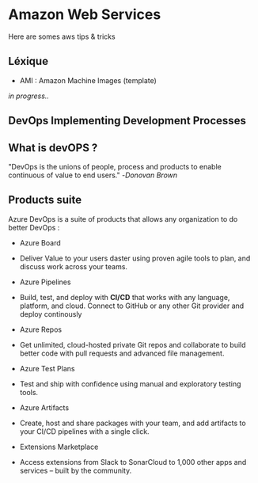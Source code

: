 # Amazon Web Services

Here are somes aws tips & tricks

## Léxique

* AMI : Amazon Machine Images (template)

*in progress..*

## DevOps Implementing Development Processes

## What is devOPS ?

"DevOps is the unions of people, process and products to enable continuous of value to end users." -*Donovan Brown*

## Products suite

Azure DevOps is a suite of products that allows any organization to do better DevOps :

* Azure Board
* Deliver Value to your users daster using proven agile tools to plan, and discuss work across your teams.

* Azure Pipelines
* Build, test, and deploy with **CI/CD** that works with any language, platform, and cloud. Connect to GitHub or any other Git provider and deploy continously

* Azure Repos
* Get unlimited, cloud-hosted private Git repos and collaborate to build better code with pull requests and advanced file management.

* Azure Test Plans
* Test and ship with confidence using manual and exploratory testing tools.

* Azure Artifacts
* Create, host and share packages with your team, and add artifacts to your CI/CD pipelines with a single click.

* Extensions Marketplace
* Access extensions from Slack to SonarCloud to 1,000 other apps and services – built by the community.

